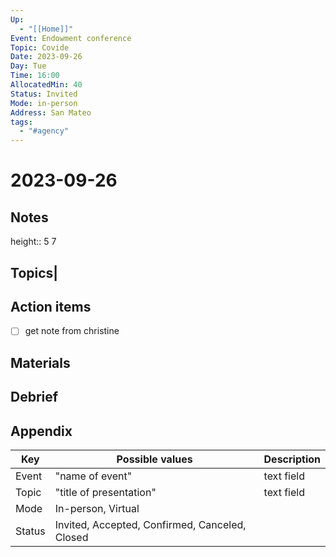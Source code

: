 ```yaml
---
Up:
  - "[[Home]]"
Event: Endowment conference
Topic: Covide
Date: 2023-09-26
Day: Tue
Time: 16:00
AllocatedMin: 40
Status: Invited
Mode: in-person
Address: San Mateo
tags:
  - "#agency"
---
```

# 2023-09-26 
## Notes

height:: 5 7 

## Topics|
## Action items
- [ ] get note from christine
## Materials
## Debrief
## Appendix

|Key|Possible values|Description|
|---|---|---|
|Event|"name of event"|text field|
|Topic|"title of presentation"|text field|
|Mode|In-person, Virtual||
|Status| Invited, Accepted, Confirmed, Canceled, Closed||


